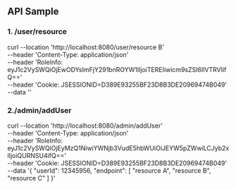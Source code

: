 ## API Sample 
### 1. /user/resource
curl --location 'http://localhost:8080/user/resource B' \
--header 'Content-Type: application/json' \
--header 'RoleInfo: eyJ1c2VySWQiOjEwODYsImFjY291bnROYW1lIjoiTEREIiwicm9sZSI6IlVTRVIifQ==' \
--header 'Cookie: JSESSIONID=D389E93255BF23D8B3DE20969474B049' \
--data ''


### 2./admin/addUser
curl --location 'http://localhost:8080/admin/addUser' \
--header 'Content-Type: application/json' \
--header 'RoleInfo: eyJ1c2VySWQiOjEyMzQ1NiwiYWNjb3VudE5hbWUiOiJEYW5pZWwiLCJyb2xlIjoiQURNSU4ifQ==' \
--header 'Cookie: JSESSIONID=D389E93255BF23D8B3DE20969474B049' \
--data '{
    "userId": 12345956,
    "endpoint": [
        "resource A",
        "resource B",
        "resource C"
    ]
}'


